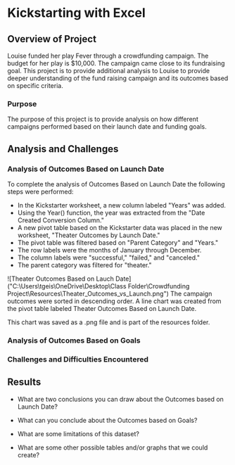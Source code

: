 # Kickstarting with Excel

## Overview of Project
Louise funded her play Fever through a crowdfunding campaign.  The budget for her play is $10,000.  The campaign came close
to its fundraising goal.  This project is to provide additional analysis to Louise to provide deeper understanding of
the fund raising campaign and its outcomes based on specific criteria.

### Purpose
The purpose of this project is to provide analysis on how different campaigns performed based on their launch date
and funding goals.


## Analysis and Challenges

### Analysis of Outcomes Based on Launch Date

To complete the analysis of Outcomes Based on Launch Date the following steps were performed:

  * In the Kickstarter worksheet, a new column labeled "Years" was added.
  * Using the Year() function, the year was extracted from the "Date Created Conversion Column."
  * A new pivot table based on the Kickstarter data was placed in the new worksheet, "Theater Outcomes by Launch Date."
  * The pivot table was filtered based on "Parent Category" and "Years."
  * The row labels were the months of January through December.
  * The column labels were "successful," "failed," and "canceled."
  * The parent category was filtered for "theater."

![Theater Outcomes Based on Lauch Date]("C:\Users\tgeis\OneDrive\Desktop\Class Folder\Crowdfunding Project\Resources\Theater_Outcomes_vs_Launch.png")
The campaign outcomes were sorted in descending order.
A line chart was created from the pivot table labeled Theater Outcomes Based on Launch Date.


This chart was saved as a .png file and is part of the resources folder.


### Analysis of Outcomes Based on Goals

### Challenges and Difficulties Encountered

## Results

- What are two conclusions you can draw about the Outcomes based on Launch Date?

- What can you conclude about the Outcomes based on Goals?

- What are some limitations of this dataset?

- What are some other possible tables and/or graphs that we could create?
